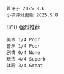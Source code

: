 	首评于 2025.8.6
	小项评分更新 2025.9.8

8/10 强烈推荐

```
美术 1/4 Poor
音乐 1/4 Poor
剧情 0/4 None
玩法 4/4 Superb
体验 3/4 Great
```

